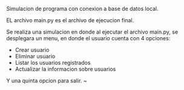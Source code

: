 Simulacion de programa con conexion a base de datos local.

EL archivo main.py es el archivo de ejecucion final.

Se realiza una simulacion en donde al ejecutar el archivo main.py, se desplegara un menu,
en donde el usuario cuenta con 4 opciones:
- Crear usuario
- Eliminar usuario
- Listar los usuarios registrados
- Actualizar la informacion sobre usuarios

Y una quinta opcion para salir.
~                                  
